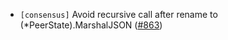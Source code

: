 - `[consensus]` Avoid recursive call after rename to (*PeerState).MarshalJSON
  ([\#863](https://github.com/KYVENetwork/cometbft/v38/pull/863))
